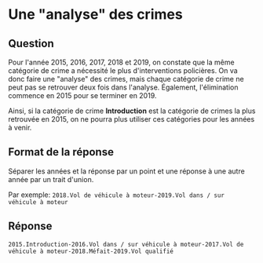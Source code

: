 # Une "analyse" des crimes

## Question

Pour l'année 2015, 2016, 2017, 2018 et 2019, on constate que la même catégorie de crime a nécessité le plus d'interventions policières. On va donc faire une "analyse" des crimes, mais chaque catégorie de crime ne peut pas se retrouver deux fois dans l'analyse. Également, l'élimination commence en 2015 pour se terminer en 2019.

Ainsi, si la catégorie de crime **Introduction** est la catégorie de crimes la plus retrouvée en 2015, on ne pourra plus utiliser ces catégories pour les années à venir.

## Format de la réponse

Séparer les années et la réponse par un point et une réponse à une autre année par un trait d'union.

Par exemple: `2018.Vol de véhicule à moteur-2019.Vol dans / sur véhicule à moteur`

## Réponse

`2015.Introduction-2016.Vol dans / sur véhicule à moteur-2017.Vol de véhicule à moteur-2018.Méfait-2019.Vol qualifié`

